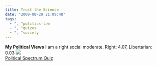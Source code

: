 ```yaml
---
title: Trust the Science
date: "2009-08-29 21:09:48"
tags:
  - ", "politics-law
  - ", "quizes
  - ", "society
---
```

<b>My Political Views</b>
I am a right social moderate.
Right: 4.07, Libertarian: 0.03
<img src="http://www.gotoquiz.com/politics/grid/28x20.gif" /><br />
<a href="http://www.gotoquiz.com/politics/political-spectrum-quiz.html">Political Spectrum Quiz</a>


